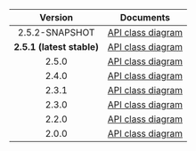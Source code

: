 | Version | Documents |
|:---:|---|
| 2.5.2-SNAPSHOT | [API class diagram](2.5.2-SNAPSHOT/api_class_diagram.svg) |
| **2.5.1 (latest stable)** | [API class diagram](2.5.1/api_class_diagram.svg) |
| 2.5.0 | [API class diagram](2.5.0/api_class_diagram.svg) |
| 2.4.0 | [API class diagram](2.4.0/api_class_diagram.svg) |
| 2.3.1 | [API class diagram](2.3.1/api_class_diagram.svg) |
| 2.3.0 | [API class diagram](2.3.0/api_class_diagram.svg) |
| 2.2.0 | [API class diagram](2.2.0/api_class_diagram.svg) |
| 2.0.0 | [API class diagram](2.0.0/api_class_diagram.svg) |
